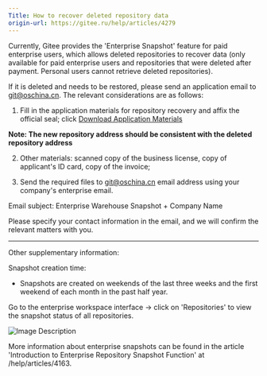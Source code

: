 ```yaml
---
Title: How to recover deleted repository data
origin-url: https://gitee.ru/help/articles/4279
---
```


Currently, Gitee provides the 'Enterprise Snapshot' feature for paid enterprise users, which allows deleted repositories to recover data (only available for paid enterprise users and repositories that were deleted after payment. Personal users cannot retrieve deleted repositories).

If it is deleted and needs to be restored, please send an application email to git@oschina.cn. The relevant considerations are as follows:

1. Fill in the application materials for repository recovery and affix the official seal; click [Download Application Materials](https://gitee.ru/20210510_%E4%BC%81%E4%B8%9A%E4%BB%93%E5%BA%93%E5%BF%AB%E7%85%A7.docx "Enterprise Repository Snapshot.docx")

 **Note: The new repository address should be consistent with the deleted repository address**

2. Other materials: scanned copy of the business license, copy of applicant's ID card, copy of the invoice;

3. Send the required files to git@oschina.cn email address using your company's enterprise email.

Email subject: Enterprise Warehouse Snapshot + Company Name

Please specify your contact information in the email, and we will confirm the relevant matters with you.

-------------------------------------------------------------------------------

Other supplementary information:

Snapshot creation time:

- Snapshots are created on weekends of the last three weeks and the first weekend of each month in the past half year.

Go to the enterprise workspace interface -> click on 'Repositories' to view the snapshot status of all repositories.

![Image Description](https://images.gitee.ru/uploads/images/2019/1017/163231_209f8e3b_669935.png )

More information about enterprise snapshots can be found in the article 'Introduction to Enterprise Repository Snapshot Function' at /help/articles/4163.